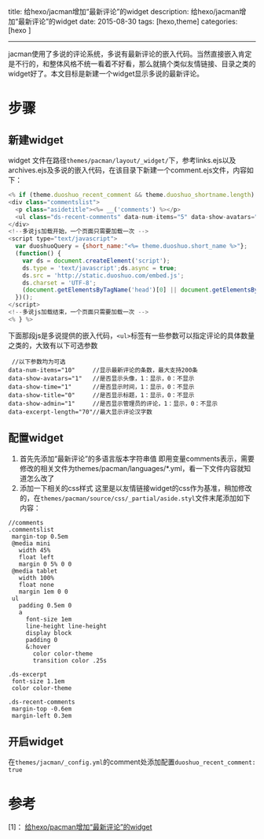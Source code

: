 title:  给hexo/jacman增加“最新评论”的widget
description: 给hexo/jacman增加“最新评论”的widget
date: 2015-08-30
tags:  [hexo,theme]
categories:  [hexo ]

----
jacman使用了多说的评论系统，多说有最新评论的嵌入代码。当然直接嵌入肯定是不行的，和整体风格不统一看着不好看，那么就搞个类似友情链接、目录之类的widget好了。本文目标是新建一个widget显示多说的最新评论。
# 步骤
## 新建widget
widget 文件在路径`themes/pacman/layout/_widget/`下，参考links.ejs以及archives.ejs及多说的嵌入代码，在该目录下新建一个comment.ejs文件，内容如下：
```javascript
<% if (theme.duoshuo_recent_comment && theme.duoshuo_shortname.length) { %>
<div class="commentslist">
  <p class="asidetitle"><%= __('comments') %></p>
  <ul class="ds-recent-comments" data-num-items="5" data-show-avatars="0" data-show-time="1" data-show-admin="1" data-excerpt-length="32" data-show-title="1"></ul>
</div>
<!--多说js加载开始，一个页面只需要加载一次 -->
<script type="text/javascript">
  var duoshuoQuery = {short_name:"<%= theme.duoshuo.short_name %>"};
  (function() {
    var ds = document.createElement('script');
    ds.type = 'text/javascript';ds.async = true;
    ds.src = 'http://static.duoshuo.com/embed.js';
    ds.charset = 'UTF-8';
    (document.getElementsByTagName('head')[0] || document.getElementsByTagName('body')[0]).appendChild(ds);
  })();
</script>
<!--多说js加载结束，一个页面只需要加载一次 -->
<% } %>
```
下面那段js是多说提供的嵌入代码，`<ul>`标签有一些参数可以指定评论的具体数量之类的，大致有以下可选参数
```
 //以下参数均为可选
data-num-items="10"     //显示最新评论的条数，最大支持200条
data-show-avatars="1"   //是否显示头像，1：显示，0：不显示
data-show-time="1"      //是否显示时间，1：显示，0：不显示
data-show-title="0"     //是否显示标题，1：显示，0：不显示
data-show-admin="1"     //是否显示管理员的评论，1：显示，0：不显示
data-excerpt-length="70"//最大显示评论汉字数
```
## 配置widget
1. 首先先添加“最新评论”的多语言版本字符串值
 即用变量comments表示，需要修改的相关文件为themes/pacman/languages/*.yml，看一下文件内容就知道怎么改了
2. 添加一下相关的css样式
 这里是以友情链接widget的css作为基准，稍加修改的，在`themes/pacman/source/css/_partial/aside.styl`文件末尾添加如下内容：
 ```
 //comments
.commentslist
  margin-top 0.5em 
  @media mini
    width 45% 
    float left
    margin 0 5% 0 0 
  @media tablet 
    width 100%
    float none
    margin 1em 0 0 
  ul  
    padding 0.5em 0
    a   
      font-size 1em 
      line-height line-height
      display block
      padding 0
      &:hover
        color color-theme
        transition color .25s

.ds-excerpt
  font-size 1.1em
  color color-theme

.ds-recent-comments
  margin-top -0.6em
  margin-left 0.3em
 ```

## 开启widget
在`themes/jacman/_config.yml`的comment处添加配置`duoshuo_recent_comment: true`
# 参考
[1]： [给hexo/pacman增加“最新评论”的widget](http://odinliu.com/2014/12/03/%E7%BB%99hexo-pacman%E5%A2%9E%E5%8A%A0%E2%80%9C%E6%9C%80%E6%96%B0%E8%AF%84%E8%AE%BA%E2%80%9D%E7%9A%84widget/)